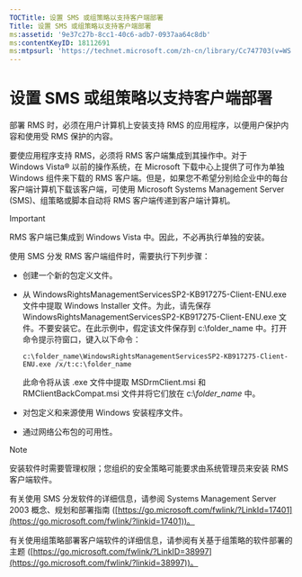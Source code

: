 ```yaml
---
TOCTitle: 设置 SMS 或组策略以支持客户端部署
Title: 设置 SMS 或组策略以支持客户端部署
ms:assetid: '9e37c27b-8cc1-40c6-adb7-0937aa64c8db'
ms:contentKeyID: 18112691
ms:mtpsurl: 'https://technet.microsoft.com/zh-cn/library/Cc747703(v=WS.10)'
---
```


设置 SMS 或组策略以支持客户端部署
=================================

部署 RMS 时，必须在用户计算机上安装支持 RMS 的应用程序，以便用户保护内容和使用受 RMS 保护的内容。

要使应用程序支持 RMS，必须将 RMS 客户端集成到其操作中。对于 Windows Vista® 以前的操作系统，在 Microsoft 下载中心上提供了可作为单独 Windows 组件来下载的 RMS 客户端。但是，如果您不希望分别给企业中的每台客户端计算机下载该客户端，可使用 Microsoft Systems Management Server (SMS)、组策略或脚本自动将 RMS 客户端传递到客户端计算机。

> [!IMPORTANT]  
> RMS 客户端已集成到 Windows Vista 中。因此，不必再执行单独的安装。          

使用 SMS 分发 RMS 客户端组件时，需要执行下列步骤：

-   创建一个新的包定义文件。

-   从 WindowsRightsManagementServicesSP2-KB917275-Client-ENU.exe 文件中提取 Windows Installer 文件。为此，请先保存 WindowsRightsManagementServicesSP2-KB917275-Client-ENU.exe 文件。不要安装它。在此示例中，假定该文件保存到 c:\\folder\_name 中。打开命令提示符窗口，键入以下命令：

    `c:\folder_name\WindowsRightsManagementServicesSP2-KB917275-Client-ENU.exe /x/t:c:\folder_name`

    此命令将从该 .exe 文件中提取 MSDrmClient.msi 和 RMClientBackCompat.msi 文件并将它们放在 c:\\*folder\_name* 中。
-   对包定义和来源使用 Windows 安装程序文件。
-   通过网络公布包的可用性。

> [!NOTE]   
> 安装软件时需要管理权限；您组织的安全策略可能要求由系统管理员来安装 RMS 客户端软件。 

有关使用 SMS 分发软件的详细信息，请参阅 Systems Management Server 2003 概念、规划和部署指南 ([https://go.microsoft.com/fwlink/?LinkId=17401](https://go.microsoft.com/fwlink/?linkid=17401))。

有关使用组策略部署客户端软件的详细信息，请参阅有关基于组策略的软件部署的主题 ([https://go.microsoft.com/fwlink/?LinkID=38997](https://go.microsoft.com/fwlink/?linkid=38997))。
